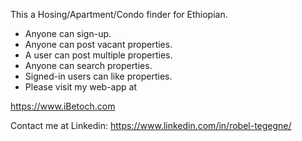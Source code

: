 This a Hosing/Apartment/Condo finder for Ethiopian.

- Anyone can sign-up.
- Anyone can post vacant properties.
- A user can post multiple properties.
- Anyone can search properties.
- Signed-in users can like properties.
- Please visit my web-app at

https://www.iBetoch.com

Contact me at Linkedin: https://www.linkedin.com/in/robel-tegegne/
